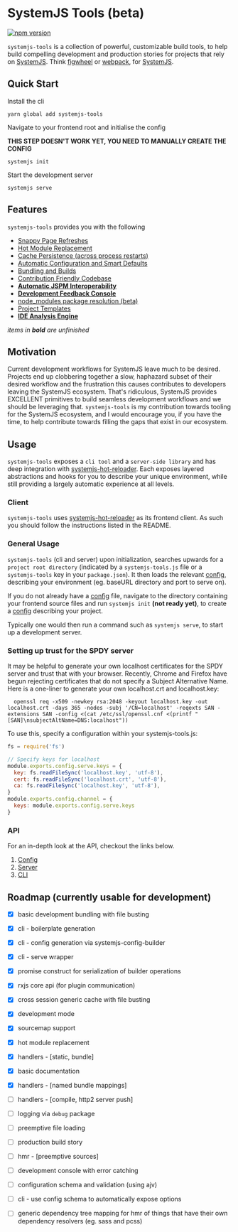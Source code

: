 # SystemJS Tools (beta)
[![npm version](https://badge.fury.io/js/systemjs-tools.svg)](https://badge.fury.io/js/systemjs-tools)

`systemjs-tools` is a collection of powerful, customizable build tools,
to help build compelling development and production stories for projects
that rely on [SystemJS](https://github.com/systemjs/systemjs). Think [figwheel](https://github.com/bhauman/lein-figwheel)
or [webpack](https://webpack.github.io/), for [SystemJS](https://github.com/systemjs/systemjs).

## Quick Start

Install the cli

`yarn global add systemjs-tools`

Navigate to your frontend root and initialise the config

**THIS STEP DOESN'T WORK YET, YOU NEED TO MANUALLY CREATE THE CONFIG**

`systemjs init`

Start the development server

`systemjs serve`

## Features

`systemjs-tools` provides you with the following

- [Snappy Page Refreshes](./docs/features.md#snappy-page-refreshes)
- [Hot Module Replacement](./docs/features.md#hot-module-replacement)
- [Cache Persistence (across process restarts)](./docs/features.md#cache-persistence)
- [Automatic Configuration and Smart Defaults](./docs/features.md#automatic-configuration-and-smart-defaults)
- [Bundling and Builds](./docs/features.md#bundling-and-builds)
- [Contribution Friendly Codebase](./docs/features.md#contribution-friendly-codebase)
- [**Automatic JSPM Interoperability**](./docs/features.md#automatic-jspm-interoperability)
- [**Development Feedback Console**](./docs/features.md#development-feedback-console)
- [node_modules package resolution (beta)](./docs/features.md#node_modules-package-resolution-beta)
- [Project Templates](./docs/features.md#project-templates)
- [**IDE Analysis Engine**](./docs/features.md#ide-analysis-engine)

*items in* ***bold*** *are unfinished*

## Motivation
Current development workflows for SystemJS leave much to
be desired. Projects end up clobbering together a slow, haphazard subset of
their desired workflow and the frustration this causes contributes to developers leaving the
SystemJS ecosystem. That's ridiculous, SystemJS provides EXCELLENT
primitives to build seamless development workflows and we should be
leveraging that. `systemjs-tools` is my contribution towards tooling for
the SystemJS ecosystem, and I would encourage you, if you have the time,
to help contribute towards filling the gaps that exist in our ecosystem.

## Usage
`systemjs-tools` exposes a `cli tool` and a `server-side library` and has deep integration
with [systemjs-hot-reloader](https://github.com/alexisvincent/systemjs-hot-reloader). Each exposes layered abstractions and hooks for you to describe your unique environment,
while still providing a largely automatic experience at all levels.

### Client
`systemjs-tools` uses [systemjs-hot-reloader](https://github.com/alexisvincent/systemjs-hot-reloader)
as its frontend client. As such you should follow the instructions listed in the README.

### General Usage
`systemjs-tools` (cli and server) upon initialization, searches upwards for
a `project root directory` (indicated by a `systemjs-tools.js` file or a `systemjs-tools`
key in your `package.json`). It then loads the relevant [config](./docs/config.md),
describing your environment (eg. baseURL directory and port to serve on).

If you do not already have a [config](./docs/config.md) file, navigate to the directory containing
your frontend source files and run `systemjs init` **(not ready yet)**,
to create a [config](./docs/config.md) describing your project.

Typically one would then run a command such as `systemjs serve`, to start
up a development server.

### Setting up trust for the SPDY server
It may be helpful to generate your own localhost certificates for the SPDY server and trust that with your browser.
Recently, Chrome and Firefox have begun rejecting certificates that do not specify a Subject Alternative Name.
Here is a one-liner to generate your own localhost.crt and localhost.key:

```
  openssl req -x509 -newkey rsa:2048 -keyout localhost.key -out localhost.crt -days 365 -nodes -subj '/CN=localhost' -reqexts SAN -extensions SAN -config <(cat /etc/ssl/openssl.cnf <(printf "[SAN]\nsubjectAltName=DNS:localhost"))
```

To use this, specify a configuration within your systemjs-tools.js:

```js
fs = require('fs')

// Specify keys for localhost
module.exports.config.serve.keys = {
  key: fs.readFileSync('localhost.key', 'utf-8'),
  cert: fs.readFileSync('localhost.crt', 'utf-8'),
  ca: fs.readFileSync('localhost.key', 'utf-8'),
}
module.exports.config.channel = {
  keys: module.exports.config.serve.keys
}
```

### API

For an in-depth look at the API, checkout the links below.

1. [Config](./docs/config.md)
2. [Server](./docs/server.md)
3. [CLI](./docs/cli.md)

## Roadmap (currently usable for development)
- [x] basic development bundling with file busting
- [x] cli - boilerplate generation
- [x] cli - config generation via systemjs-config-builder
- [x] cli - serve wrapper
- [x] promise construct for serialization of builder operations
- [x] rxjs core api (for plugin communication)
- [x] cross session generic cache with file busting
- [x] development mode
- [x] sourcemap support
- [x] hot module replacement
- [x] handlers - [static, bundle]
- [x] basic documentation
- [x] handlers - [named bundle mappings]
- [ ] handlers - [compile, http2 server push]
- [ ] logging via `debug` package
- [ ] preemptive file loading
- [ ] production build story
- [ ] hmr - [preemptive sources]
- [ ] development console with error catching
- [ ] configuration schema and validation (using ajv)
- [ ] cli - use config schema to automatically expose options
- [ ] generic dependency tree mapping for hmr of things that have their
      own dependency resolvers (eg. sass and pcss)

